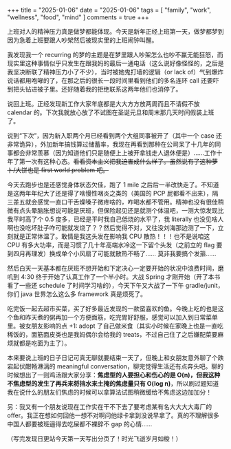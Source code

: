 +++
title = "2025-01-06"
date = "2025-01-06"
tags = [
    "family",
    "work",
    "wellness",
    "food",
    "mind"
]
comments = true
+++

上班对人的精神压力真是做梦都能体现。今天是新年正经上班第一天，做梦都梦到因为急着上班要跟人吵架然后被现实里的上班闹钟叫醒。

我发现我一个 recurring 的梦的主题是在梦里跟人吵架怎么也吵不赢无能狂怒，而现实里这种事情似乎只发生在跟我妈的最后一通电话（这么说好像怪怪的，之后是我坚决断联了精神压力小了不少），当时被她鬼打墙的逻辑（or lack of）气到爆炸说话都用咆哮的了，在那之后的很长一段时间里看到他们的多名连环 call 还要吓到把头钻进被子里。还好随着我的拒绝联系这两年他们也消停了。

说回上班。正经发现新工作大家年底都是大大方方放两周而且不请假不放 calendar 的。下次我就放心放了不试图在圣诞元旦和周末那几天时间假装上班了。

说到“下次”，因为新入职两个月已经看到两个大组同事被开了（其中一个 case 还非常诡异），外加新年搞钱算过储蓄率，我现在再看到那种在公司呆了十几年的同事都会非常羡慕（因为知道他们只是随便上上被开拿钱走人退休便是）……工作十年了第一次有这种心态。~~看看资本主义把我迫害成什么样了。虽然说有了这种萝卜/大饼也是 first world problem 吧。~~

今天去跑步也是还感觉身体状态欠佳，跑了 1 mile 之后后一半改快走了。不知道是这两年年纪大了还是得了啥慢性咽炎之类的（美国的 PCP 屁都看不出来），隔三差五就会感觉一直口干舌燥嗓子微疼啥的，咋喝水都不管用。精神也没有很佳稍微有点头晕脑胀想说可能是厌班，但保险起见还是就测个体温吧，一测大惊发现比我平时高了个 0.5 度多，已经是平时我自己低烧的水平了，我 literally 也没见啥人啊也没吃坏肚子咋可能就发烧了？？然后觉得不对，又往没刘海那边测了一下，立刻就是正常体温了。敢情是我这头发在影响我 CPU 散热！！！也不是说咱这 CPU 有多大功率，而是习惯了几十年高端水冷这一下留个头发（之前立的 flag 要到四月再理发）换成单个小风扇了可能就散热不畅了…… 莫非我要搞个发箍……

然后白天一天基本都在厌班不想开始和下定决心一定要开始的状况中浪费时间，磨叽到 4:30 终于开始了认真工作了一个半小时。大战 Spring 才刚开始（开了本书看了一些还 schedule 了时间学习啥的），今天下午又大战了一下午 gradle/junit，你们 java 世界怎么这么多 framework 真是烦死了。

吃完饭一起去超市买菜，买了好多最近发现的一款蛮喜欢的鱼。今晚上吃的也是这个鱼和昨天煮的粥再加一个方便面筋，吃完胃好舒服，感觉可以加入到日常菜单里。被女朋友影响的点 +1: adopt 了自己做米食（其实小时候在家晚上也是一直吃稀饭的，面筋面皮类也是我妈偶尔会给我的 treats，不过自己住了之后嫌配菜要麻烦就都是吃面为主了）。

本来要说上班的日子日记可真无聊就要结束一天了，但晚上和女朋友意外聊了个跌宕起伏酣畅淋漓的 meaningful conversation，聊完觉得生活还有点奔头吧。聊的时候想出了一则鸡汤跟大家分享：**焦虑型的人要担心和伤心的是 O(n)，但我这种不焦虑型的发生了再兵来将挡水来土掩的焦虑量只有 O(log n)**，所以刷过题知道我在说什么的朋友们焦虑的时候可以拿算法试图稍微缓给不焦虑这边加加分！

另：我又有一个朋友说现在工作实在干不下去了要考虑某有名大大大大毒厂的 offer。我正在想如何回他一想不对啊问他绿卡拿到没说早拿了。真的不理解很多中国人都要被班逼得去吃屎都不裸辞不 gap 的心情……

（写完发现日更站今天第一天写出分页了！时光飞逝岁月如梭！）
